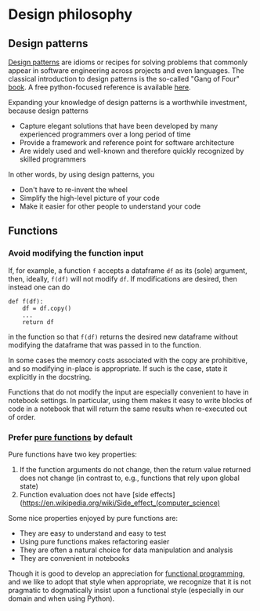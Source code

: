 # Design philosophy

## Design patterns

[Design patterns](https://en.wikipedia.org/wiki/Software_design_pattern)
are idioms or recipes for solving problems that commonly appear in
software engineering across projects and even languages. The classical
introduction to design patterns is the so-called "Gang of Four"
[book](https://www.amazon.com/Design-Patterns-Object-Oriented-Addison-Wesley-Professional-ebook/dp/B000SEIBB8).
A free python-focused reference is available
[here](https://python-3-patterns-idioms-test.readthedocs.io/en/latest/).

Expanding your knowledge of design patterns is a worthwhile investment,
because design patterns
  - Capture elegant solutions that have been developed by many
    experienced programmers over a long period of time
  - Provide a framework and reference point for software architecture
  - Are widely used and well-known and therefore quickly recognized by skilled
    programmers

In other words, by using design patterns, you
  - Don't have to re-invent the wheel
  - Simplify the high-level picture of your code
  - Make it easier for other people to understand your code

## Functions

### Avoid modifying the function input

If, for example, a function `f` accepts a dataframe `df` as its (sole)
argument, then, ideally, `f(df)` will not modify `df`. If modifications are
desired, then instead one can do
```
def f(df):
    df = df.copy()
    ...
    return df
```
in the function so that `f(df)` returns the desired new dataframe without
modifying the dataframe that was passed in to the function.

In some cases the memory costs associated with the copy are prohibitive,
and so modifying in-place is appropriate. If such is the case, state it
explicitly in the docstring.

Functions that do not modify the input are especially convenient to have in
notebook settings. In particular, using them makes it easy to write blocks
of code in a notebook that will return the same results when re-executed
out of order.

### Prefer [pure functions](https://en.wikipedia.org/wiki/Pure_function) by default

Pure functions have two key properties:
  1. If the function arguments do not change, then the return value returned
     does not change (in contrast to, e.g., functions that rely upon global
     state)
  2. Function evaluation does not have
     [side effects](https://en.wikipedia.org/wiki/Side_effect_(computer_science)
     
Some nice properties enjoyed by pure functions are:
  - They are easy to understand and easy to test
  - Using pure functions makes refactoring easier
  - They are often a natural choice for data manipulation and analysis
  - They are convenient in notebooks

Though it is good to develop an appreciation for
[functional programming](https://en.wikipedia.org/wiki/Functional_programming),
and we like to adopt that style when appropriate, we recognize that it is not
pragmatic to dogmatically insist upon a functional style (especially in our
domain and when using Python). 

